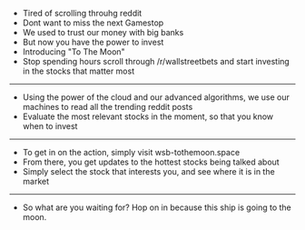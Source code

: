 * Tired of scrolling throuhg reddit
* Dont want to miss the next Gamestop
* We used to trust our money with big banks
* But now you have the power to invest
* Introducing "To The Moon"
* Stop spending hours scroll through /r/wallstreetbets and start investing in the stocks that matter most

---

* Using the power of the cloud and our advanced algorithms, we use our machines to read all the trending reddit posts
* Evaluate the most relevant stocks in the moment, so that you know when to invest

---

* To get in on the action, simply visit wsb-tothemoon.space
* From there, you get updates to the hottest stocks being talked about
* Simply select the stock that interests you, and see where it is in the market

---

* So what are you waiting for? Hop on in because this ship is going to the moon.